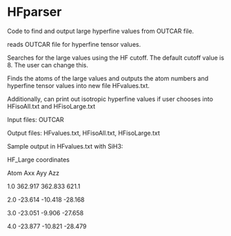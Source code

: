 # HFparser
Code to find and output large hyperfine values from OUTCAR file.

reads OUTCAR file for hyperfine tensor values. 

Searches for the large values using the HF cutoff. The default cutoff value is 8. The user can change this. 

Finds the atoms of the large values and outputs the atom numbers and hyperfine tensor values into new file HFvalues.txt.

Additionally, can print out isotropic hyperfine values if user chooses into HFisoAll.txt and HFisoLarge.txt

Input files: OUTCAR

Output files: HFvalues.txt, HFisoAll.txt, HFisoLarge.txt

Sample output in HFvalues.txt with SiH3:


HF_Large coordinates

Atom  Axx       Ayy       Azz

1.0   362.917   362.833   621.1

2.0   -23.614   -10.418   -28.168

3.0   -23.051   -9.906   -27.658

4.0   -23.877   -10.821   -28.479
